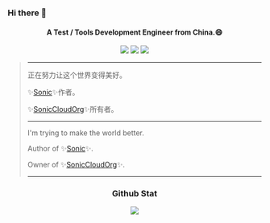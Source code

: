 ### Hi there 👋

<h4 align="center">A Test / Tools Development Engineer from China.😄</h4>
<p align="center">
<img src="https://visitor-badge.laobi.icu/badge?page_id=ZhouYixun.ZhouYixun" />
<img src="https://img.shields.io/github/followers/ZhouYixun?color=c780fa" />
<img src="https://img.shields.io/badge/-291028775@qq.com-c14438?style=flat&logo=Gmail&logoColor=white" />
</p>

> ---
>
> 正在努力让这个世界变得美好。
> 
> ✨[Sonic](https://sonic-cloud.gitee.io)✨作者。
> 
> ✨[SonicCloudOrg](https://github.com/SonicCloudOrg)✨所有者。
>
> ---
>
> I'm trying to make the world better.
> 
> Author of ✨[Sonic](https://sonic-cloud.gitee.io)✨. 
> 
> Owner of ✨[SonicCloudOrg](https://github.com/SonicCloudOrg)✨.
>
> ---

<h3 align="center">Github Stat</h3>
<p align="center">
<img src="https://github-readme-stats-one-bice.vercel.app/api?username=ZhouYixun&show_icons=true&count_private=true&role=OWNER,ORGANIZATION_MEMBER,COLLABORATOR&theme=bright&line_height=33" />
</p>
